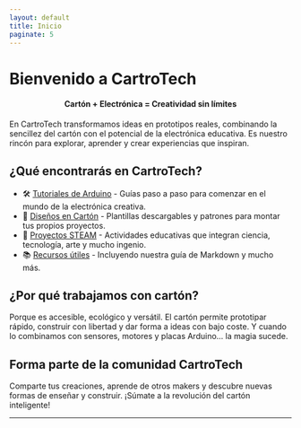 ```yaml
---
layout: default
title: Inicio
paginate: 5
---
```


# Bienvenido a CartroTech

<div style="text-align:center; color: var(--accent-orange)">
  <h4>Cartón + Electrónica = Creatividad sin límites</h4>
</div>

En CartroTech transformamos ideas en prototipos reales, combinando la sencillez del cartón con el potencial de la electrónica educativa. Es nuestro rincón para explorar, aprender y crear experiencias que inspiran.

## ¿Qué encontrarás en CartroTech?

- 🛠️ [Tutoriales de Arduino](/arduino-tutorials/) - Guías paso a paso para comenzar en el mundo de la electrónica creativa.
- 📐 [Diseños en Cartón](#) - Plantillas descargables y patrones para montar tus propios proyectos.
- 🚀 [Proyectos STEAM](#) - Actividades educativas que integran ciencia, tecnología, arte y mucho ingenio.
- 📚 [Recursos útiles](/resources/) - Incluyendo nuestra guía de Markdown y mucho más.

## ¿Por qué trabajamos con cartón?

Porque es accesible, ecológico y versátil. El cartón permite prototipar rápido, construir con libertad y dar forma a ideas con bajo coste. Y cuando lo combinamos con sensores, motores y placas Arduino… la magia sucede.

## Forma parte de la comunidad CartroTech

Comparte tus creaciones, aprende de otros makers y descubre nuevas formas de enseñar y construir.
¡Súmate a la revolución del cartón inteligente!

---
